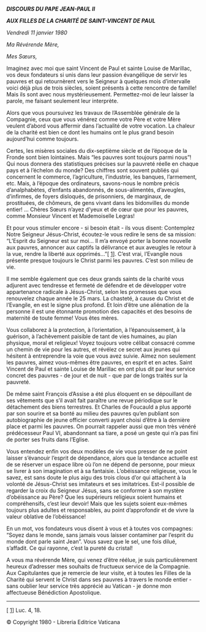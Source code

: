 ***DISCOURS DU PAPE JEAN-PAUL II***

***AUX FILLES DE LA CHARITÉ DE SAINT-VINCENT DE PAUL***

*Vendredi 11 janvier 1980*

*Ma Révérende Mère,*

*Mes Sœurs,*

Imaginez avec moi que saint Vincent de Paul et sainte Louise de Marillac, vos deux fondateurs si unis dans leur passion évangélique de servir les pauvres et qui retournèrent vers le Seigneur à quelques mois d’intervalle voici déjà plus de trois siècles, soient présents à cette rencontre de famille! Mais ils sont avec nous mystérieusement. Permettez-moi de leur laisser la parole, me faisant seulement leur interprète.

Alors que vous poursuivez les travaux de l’Assemblée générale de la Compagnie, ceux que vous vénérez comme votre Père et votre Mère veulent d’abord vous affermir dans l’actualité de votre vocation. La chaleur de la charité est bien ce dont les humains ont le plus grand besoin aujourd’hui comme toujours.

Certes, les misères sociales du dix-septième siècle et de l’époque de la Fronde sont bien lointaines. Mais “les pauvres sont toujours parmi nous”! Qui nous donnera des statistiques précises sur la pauvreté réelle en chaque pays et à l’échelon du monde? Des chiffres sont souvent publiés qui concernent le commerce, l’agriculture, l’industrie, les banques, l’armement, etc. Mais, à l’époque des ordinateurs, savons-nous le nombre précis d’analphabètes, d’enfants abandonnés, de sous-alimentés, d’aveugles, d’infirmes, de foyers disloqués, de prisonniers, de marginaux, de prostituées, de chômeurs, de gens vivant dans les bidonvilles du monde entier! ... Chères Sœurs n’ayez d’yeux et de cœur que pour les pauvres, comme Monsieur Vincent et Mademoiselle Legras!

Et pour vous stimuler encore - si besoin était - ils vous disent: Contemplez Notre Seigneur Jésus-Christ, écoutez-le vous redire le sens de sa mission: “L’Esprit du Seigneur est sur moi... Il m’a envoyé porter la bonne nouvelle aux pauvres, annoncer aux captifs la délivrance et aux aveugles le retour à la vue, rendre la liberté aux opprimés...”\[ [1](#_ftn1 "")\]. C’est vrai, l’Evangile nous présente presque toujours le Christ parmi les pauvres. C’est son milieu de vie.

Il me semble également que ces deux grands saints de la charité vous adjurent avec tendresse et fermeté de défendre et de développer votre appartenance radicale à Jésus-Christ, selon les promesses que vous renouvelez chaque année le 25 mars. La chasteté, à cause du Christ et de l’Evangile, en est le signe plus profond. Et loin d’être une aliénation de la personne il est une étonnante promotion des capacités et des besoins de maternité de toute femme! Vous êtes mères.

Vous collaborez à la protection, à l’orientation, à l’épanouissement, à la guérison, à l’achèvement paisible de tant de vies humaines, au plan physique, moral et religieux! Voyez toujours votre célibat consacré comme un chemin de vie pour les autres, et révélez ce secret aux jeunes qui hésitent à entreprendre la voie que vous avez suivie. Aimez non seulement les pauvres, aimez vous-mêmes être pauvres, en esprit et en actes. Saint Vincent de Paul et sainte Louise de Marillac en ont plus dit par leur service concret des pauvres - de jour et de nuit - que par de longs traités sur la pauvreté.

De même saint François d’Assise a été plus éloquent en se dépouillant de ses vêtements que s’il avait fait paraître une revue périodique sur le détachement des biens terrestres. Et Charles de Foucauld a plus apporté par son sourire et sa bonté au milieu des pauvres qu’en publiant son autobiographie de jeune officier converti ayant choisi d’être à la dernière place et parmi les pauvres. On pourrait rappeler aussi que mon très vénéré prédécesseur Paul VI, abandonnant sa tiare, a posé un geste qui n’a pas fini de porter ses fruits dans l’Eglise.

Vous entendez enfin vos deux modèles de vie vous presser de ne point laisser s’évanouir l’esprit de dépendance, alors que la tendance actuelle est de se réserver un espace libre où l’on ne dépend de personne, pour mieux se livrer à son imagination et à sa fantaisie. L’obéissance religieuse, vous le savez, est sans doute le plus aigu des trois clous d’or qui attachent à la volonté de Jésus-Christ ses imitateurs et ses imitatrices. Est-il possible de regarder la croix du Seigneur Jésus, sans se conformer à son mystère d’obéissance au Père? Que les supérieurs religieux soient humains et compréhensifs, c’est leur devoir! Mais que les sujets soient eux-mêmes toujours plus adultes et responsables, au point d’approfondir et de vivre la valeur oblative de l’obéissance!

En un mot, vos fondateurs vous disent à vous et à toutes vos compagnes: “Soyez dans le monde, sans jamais vous laisser contaminer par l’esprit du monde dont parle saint Jean”. Vous savez que le sel, une fois dilué, s’affadit. Ce qui rayonne, c’est la pureté du cristal!

A vous ma révérende Mère, qui venez d’être réélue, je suis particulièrement heureux d’adresser mes souhaits de fructueux service de la Compagnie. Aux Capitulantes que je remercie de leur visite, et à toutes les Filles de la Charité qui servent le Christ dans ses pauvres à travers le monde entier - sans oublier leur service très apprécié au Vatican - je donne mon affectueuse Bénédiction Apostolique.

* * *

\[ [1](#_ftnref1 "")\] Luc. 4, 18.

© Copyright 1980 - Libreria Editrice Vaticana
